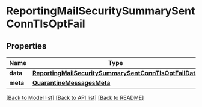 # ReportingMailSecuritySummarySentConnTlsOptFail

## Properties
Name | Type | Description | Notes
------------ | ------------- | ------------- | -------------
**data** | [**ReportingMailSecuritySummarySentConnTlsOptFailData**](ReportingMailSecuritySummarySentConnTlsOptFailData.md) |  | [optional] 
**meta** | [**QuarantineMessagesMeta**](QuarantineMessagesMeta.md) |  | [optional] 

[[Back to Model list]](../README.md#documentation-for-models) [[Back to API list]](../README.md#documentation-for-api-endpoints) [[Back to README]](../README.md)

